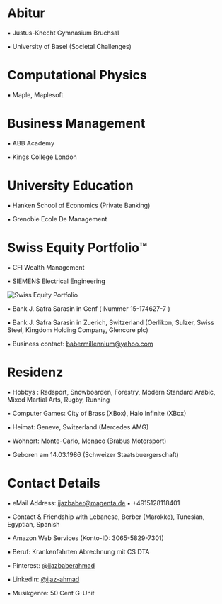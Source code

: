 # Abitur

▪︎ Justus-Knecht Gymnasium Bruchsal

▪︎ University of Basel (Societal Challenges)

# Computational Physics 

▪︎ Maple, Maplesoft

# Business Management

▪︎ ABB Academy

▪︎ Kings College London

# University Education 

▪︎ Hanken School of Economics (Private Banking)

▪︎ Grenoble Ecole De Management 

# Swiss Equity Portfolio™️

▪︎ CFI Wealth Management

▪︎ SIEMENS Electrical Engineering

![Swiss Equity Portfolio](https://user-images.githubusercontent.com/95079463/163727001-ec82ed9d-01c8-483a-9ea6-583deac8b27b.png)

▪︎ Bank J. Safra Sarasin in Genf ( Nummer 15-174627-7  ) 

▪︎ Bank J. Safra Sarasin in Zuerich, Switzerland (Oerlikon, Sulzer, Swiss Steel, Kingdom Holding Company, Glencore plc)

▪︎ Business contact: babermillennium@yahoo.com

# Residenz 

▪︎ Hobbys : Radsport, Snowboarden, Forestry, Modern Standard Arabic, Mixed Martial Arts, Rugby, Running

▪︎ Computer Games: City of Brass (XBox), Halo Infinite (XBox)

▪︎ Heimat: Geneve, Switzerland (Mercedes AMG)

▪︎ Wohnort: Monte-Carlo, Monaco (Brabus Motorsport)

▪︎ Geboren am 14.03.1986  (Schweizer Staatsbuergerschaft)


# Contact Details 

▪︎ eMail Address: ijazbaber@magenta.de ▪︎ +4915128118401 

▪︎ Contact & Friendship with Lebanese, Berber (Marokko), Tunesian, Egyptian, Spanish

▪︎ Amazon Web Services (Konto-ID: 3065-5829-7301)

▪︎ Beruf: Krankenfahrten Abrechnung mit CS DTA 

▪︎ Pinterest: [@ijazbaberahmad](https://www.pinterest.de/ijazbaberahmad/)

▪︎ LinkedIn: [@ijaz-ahmad](https://www.linkedin.com/in/ijaz-ahmad-69677b13a/)

▪︎ Musikgenre: 50 Cent G-Unit

